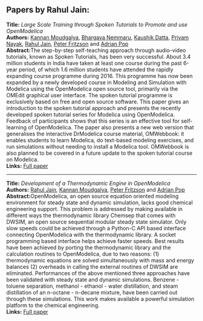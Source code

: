 <h2>Papers by Rahul Jain:</h2>
<p>
<b>Title:</b> <i> Large Scale Training through Spoken Tutorials to Promote and use   OpenModelica </i> <br />
<b>Authors:</b> <a href="../authors/author_184.html">Kannan Moudgalya</a>, <a href="../authors/author_194.html">Bhargava Nemmaru</a>, <a href="../authors/author_54.html">Kaushik Datta</a>, <a href="../authors/author_192.html">Priyam Nayak</a>, <a href="../authors/author_122.html">Rahul Jain</a>, <a href="../authors/author_76.html">Peter Fritzson</a> and <a href="../authors/author_221.html">Adrian Pop</a><br />
<b>Abstract:</b>The step-by-step self-teaching approach through audio-video
  tutorials, known as Spoken Tutorials, has been very successful.
  About 3.4 million students in India have taken at least one course
  during the past 6-year period, of which 1.6 million students have
  attended the rapidly expanding course programme during 2016. This
  programme has now been expanded by a newly developed course in
  Modeling and Simulation with Modelica using the OpenModelica open
  source tool, primarily via the OMEdit graphical user interface. The
  spoken tutorial programme is exclusively based on free and open
  source software. This paper gives an introduction to the spoken
  tutorial approach and presents the recently developed spoken
  tutorial series for Modelica using OpenModelica.  Feedback of
  participants shows that this series is an effective tool for
  self-learning of OpenModelica.  The paper also presents a new web
  version that generalises the interactive DrModelica course material,
  OMWebbook:  it enables students to learn Modelica, do text-based
  modeling exercises, and run simulations without needing to install a
  Modelica tool. OMWebbook is also planned to be covered in a future
  update to the spoken tutorial course on Modelica.<br />
<b>Links:</b> <a href="../submissions/ecp17132275_MoudgalyaNemmaruDattaNayakJainFritzsonPop.pdf">Full paper</a></p>
<hr />
<p>
<b>Title:</b> <i> Development of a Thermodynamic Engine in OpenModelica </i> <br />
<b>Authors:</b> <a href="../authors/author_122.html">Rahul Jain</a>, <a href="../authors/author_184.html">Kannan Moudgalya</a>, <a href="../authors/author_76.html">Peter Fritzson</a> and <a href="../authors/author_221.html">Adrian Pop</a><br />
<b>Abstract:</b>OpenModelica, an open source equation oriented modeling environment
  for steady state and dynamic simulation, lacks good chemical
  engineering support.  This problem is addressed by making available
  in different ways the thermodynamic library Chemsep that comes with
  DWSIM, an open source sequential modular steady state simulator.
  Only slow speeds could be achieved through a Python-C API based
  interface connecting OpenModelica with the thermodynamic library.  A
  socket programming based interface helps achieve faster speeds.
  Best results have been achieved by porting the thermodynamic library
  and the calculation routines to OpenModelica, due to two reasons:
  (1) thermodynamic equations are solved simultaneously with mass and
  energy balances (2) overheads in calling the external routines of
  DWSIM are eliminated.  Performances of the above mentioned three
  approaches have been validated with steady state and dynamic
  simulations.  Benzene - toluene separation, methanol - ethanol -
  water distillation, and steam distillation of an n-octane - n-decane
  mixture, have been carried out through these simulations.  This work
  makes available a powerful simulation platform to the chemical
  engineering.<br />
<b>Links:</b> <a href="../submissions/ecp1713289_JainMoudgalyaFritzsonPop.pdf">Full paper</a></p>